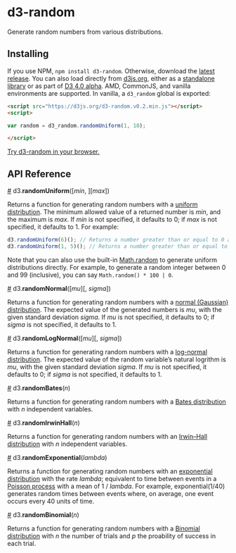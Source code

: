 # d3-random

Generate random numbers from various distributions.

## Installing

If you use NPM, `npm install d3-random`. Otherwise, download the [latest release](https://github.com/d3/d3-random/releases/latest). You can also load directly from [d3js.org](https://d3js.org), either as a [standalone library](https://d3js.org/d3-random.v0.2.min.js) or as part of [D3 4.0 alpha](https://github.com/mbostock/d3/tree/4). AMD, CommonJS, and vanilla environments are supported. In vanilla, a `d3_random` global is exported:

```html
<script src="https://d3js.org/d3-random.v0.2.min.js"></script>
<script>

var random = d3_random.randomUniform(1, 10);

</script>
```

[Try d3-random in your browser.](https://tonicdev.com/npm/d3-random)

## API Reference

<a name="randomUniform" href="#randomUniform">#</a> d3.<b>randomUniform</b>([<i>min</i>, ][<i>max</i>])

Returns a function for generating random numbers with a [uniform distribution](https://en.wikipedia.org/wiki/Uniform_distribution_\(continuous\)). The minimum allowed value of a returned number is *min*, and the maximum is *max*. If *min* is not specified, it defaults to 0; if *max* is not specified, it defaults to 1. For example:

```js
d3.randomUniform(6)(); // Returns a number greater than or equal to 0 and less than 6.
d3.randomUniform(1, 5)(); // Returns a number greater than or equal to 1 and less than 5.
```

Note that you can also use the built-in [Math.random](https://developer.mozilla.org/en-US/docs/JavaScript/Reference/Global_Objects/Math/random) to generate uniform distributions directly. For example, to generate a random integer between 0 and 99 (inclusive), you can say `Math.random() * 100 | 0`.

<a name="randomNormal" href="#randomNormal">#</a> d3.<b>randomNormal</b>([<i>mu</i>][, <i>sigma</i>])

Returns a function for generating random numbers with a [normal (Gaussian) distribution](https://en.wikipedia.org/wiki/Normal_distribution). The expected value of the generated numbers is *mu*, with the given standard deviation *sigma*. If *mu* is not specified, it defaults to 0; if *sigma* is not specified, it defaults to 1.

<a name="randomLogNormal" href="#randomLogNormal">#</a> d3.<b>randomLogNormal</b>([<i>mu</i>][, <i>sigma</i>])

Returns a function for generating random numbers with a [log-normal distribution](https://en.wikipedia.org/wiki/Log-normal_distribution). The expected value of the random variable’s natural logrithm is *mu*, with the given standard deviation *sigma*. If *mu* is not specified, it defaults to 0; if *sigma* is not specified, it defaults to 1.

<a name="randomBates" href="#randomBates">#</a> d3.<b>randomBates</b>(<i>n</i>)

Returns a function for generating random numbers with a [Bates distribution](https://en.wikipedia.org/wiki/Bates_distribution) with *n* independent variables.

<a name="randomIrwinHall" href="#randomIrwinHall">#</a> d3.<b>randomIrwinHall</b>(<i>n</i>)

Returns a function for generating random numbers with an [Irwin–Hall distribution](https://en.wikipedia.org/wiki/Irwin–Hall_distribution) with *n* independent variables.

<a name="randomExponential" href="#randomExponential">#</a> d3.<b>randomExponential</b>(<i>lambda</i>)

Returns a function for generating random numbers with an [exponential distribution](https://en.wikipedia.org/wiki/Exponential_distribution) with the rate *lambda*; equivalent to time between events in a [Poisson process](https://en.wikipedia.org/wiki/Poisson_point_process) with a mean of 1 / *lambda*. For example, exponential(1/40) generates random times between events where, on average, one event occurs every 40 units of time.

<a name="randomBinomial" href="#randomBinomial">#</a> d3.<b>randomBinomial</b>(<i>n</i>)

Returns a function for generating random numbers with a [Binomial distribution](https://en.wikipedia.org/wiki/Binomial_distribution) with *n* the number of trials and *p* the proability of success in each trial.
